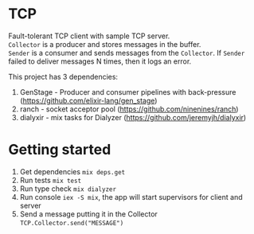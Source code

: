 # TCP

Fault-tolerant TCP client with sample TCP server.  
`Collector` is a producer and stores messages in the buffer.  
`Sender` is a consumer and sends messages from the `Collector`.
If `Sender` failed to deliver messages N times, then it logs an error.
 
This project has 3 dependencies:
1. GenStage - Producer and consumer pipelines with back-pressure (https://github.com/elixir-lang/gen_stage)
2. ranch - socket acceptor pool (https://github.com/ninenines/ranch)
3. dialyxir -  mix tasks for Dialyzer (https://github.com/jeremyjh/dialyxir)


# Getting started

1. Get dependencies ```mix deps.get```
2. Run tests ```mix test```
3. Run type check ```mix dialyzer```
4. Run console ```iex -S mix```, the app will start supervisors for client and server
5. Send a message putting it in the Collector ```TCP.Collector.send("MESSAGE")```